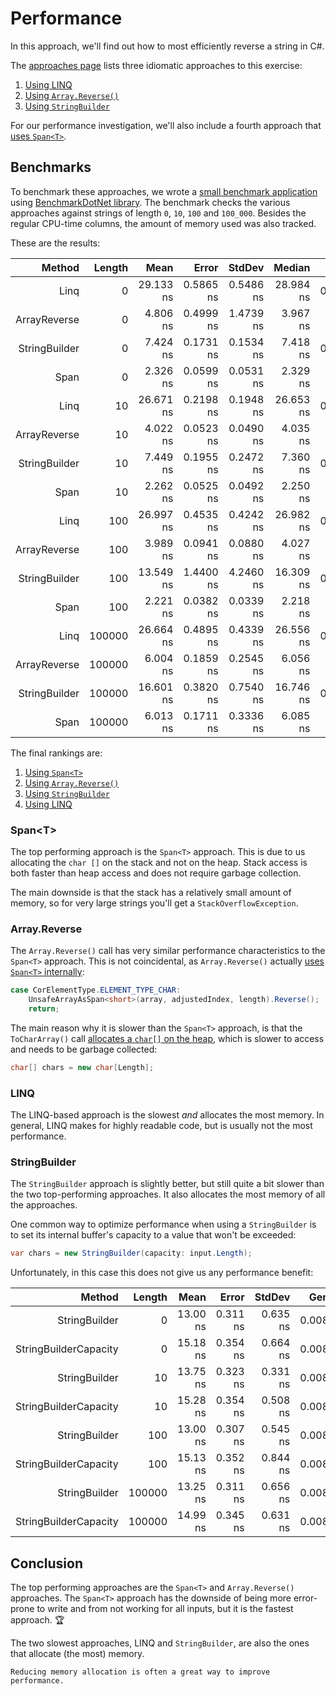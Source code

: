 # Performance

In this approach, we'll find out how to most efficiently reverse a string in C#.

The [approaches page][approaches] lists three idiomatic approaches to this exercise:

1. [Using LINQ][approach-linq]
2. [Using `Array.Reverse()`][approach-array-reverse]
3. [Using `StringBuilder`][approach-string-builder]

For our performance investigation, we'll also include a fourth approach that [uses `Span<T>`][approach-span].

## Benchmarks

To benchmark these approaches, we wrote a [small benchmark application][benchmark-application] using [BenchmarkDotNet library][benchmark-dotnet].
The benchmark checks the various approaches against strings of length `0`, `10`, `100` and `100_000`.
Besides the regular CPU-time columns, the amount of memory used was also tracked.

These are the results:

|        Method | Length |      Mean |     Error |    StdDev |    Median |   Gen0 | Allocated |
| ------------: | -----: | --------: | --------: | --------: | --------: | -----: | --------: |
|          Linq |      0 | 29.133 ns | 0.5865 ns | 0.5486 ns | 28.984 ns | 0.0061 |      80 B |
|  ArrayReverse |      0 |  4.806 ns | 0.4999 ns | 1.4739 ns |  3.967 ns |      - |         - |
| StringBuilder |      0 |  7.424 ns | 0.1731 ns | 0.1534 ns |  7.418 ns | 0.0080 |     104 B |
|          Span |      0 |  2.326 ns | 0.0599 ns | 0.0531 ns |  2.329 ns |      - |         - |
|          Linq |     10 | 26.671 ns | 0.2198 ns | 0.1948 ns | 26.653 ns | 0.0061 |      80 B |
|  ArrayReverse |     10 |  4.022 ns | 0.0523 ns | 0.0490 ns |  4.035 ns |      - |         - |
| StringBuilder |     10 |  7.449 ns | 0.1955 ns | 0.2472 ns |  7.360 ns | 0.0080 |     104 B |
|          Span |     10 |  2.262 ns | 0.0525 ns | 0.0492 ns |  2.250 ns |      - |         - |
|          Linq |    100 | 26.997 ns | 0.4535 ns | 0.4242 ns | 26.982 ns | 0.0061 |      80 B |
|  ArrayReverse |    100 |  3.989 ns | 0.0941 ns | 0.0880 ns |  4.027 ns |      - |         - |
| StringBuilder |    100 | 13.549 ns | 1.4400 ns | 4.2460 ns | 16.309 ns | 0.0080 |     104 B |
|          Span |    100 |  2.221 ns | 0.0382 ns | 0.0339 ns |  2.218 ns |      - |         - |
|          Linq | 100000 | 26.664 ns | 0.4895 ns | 0.4339 ns | 26.556 ns | 0.0061 |      80 B |
|  ArrayReverse | 100000 |  6.004 ns | 0.1859 ns | 0.2545 ns |  6.056 ns |      - |         - |
| StringBuilder | 100000 | 16.601 ns | 0.3820 ns | 0.7540 ns | 16.746 ns | 0.0080 |     104 B |
|          Span | 100000 |  6.013 ns | 0.1711 ns | 0.3336 ns |  6.085 ns |      - |         - |

The final rankings are:

1. [Using `Span<T>`][approach-span]
2. [Using `Array.Reverse()`][approach-array-reverse]
3. [Using `StringBuilder`][approach-string-builder]
4. [Using LINQ][approach-linq]

### Span&lt;T&gt;

The top performing approach is the `Span<T>` approach.
This is due to us allocating the `char []` on the stack and not on the heap.
Stack access is both faster than heap access and does not require garbage collection.

The main downside is that the stack has a relatively small amount of memory, so for very large strings you'll get a `StackOverflowException`.

### Array.Reverse

The `Array.Reverse()` call has very similar performance characteristics to the `Span<T>` approach.
This is not coincidental, as `Array.Reverse()` actually [uses `Span<T>` internally][src-array-reverse]:

```csharp
case CorElementType.ELEMENT_TYPE_CHAR:
    UnsafeArrayAsSpan<short>(array, adjustedIndex, length).Reverse();
    return;
```

The main reason why it is slower than the `Span<T>` approach, is that the `ToCharArray()` call [allocates a `char[]` on the heap][src-to-char-array], which is slower to access and needs to be garbage collected:

```csharp
char[] chars = new char[Length];
```

### LINQ

The LINQ-based approach is the slowest _and_ allocates the most memory.
In general, LINQ makes for highly readable code, but is usually not the most performance.

### StringBuilder

The `StringBuilder` approach is slightly better, but still quite a bit slower than the two top-performing approaches.
It also allocates the most memory of all the approaches.

One common way to optimize performance when using a `StringBuilder` is to set its internal buffer's capacity to a value that won't be exceeded:

```csharp
var chars = new StringBuilder(capacity: input.Length);
```

Unfortunately, in this case this does not give us any performance benefit:

|                Method | Length |     Mean |    Error |   StdDev |   Gen0 | Allocated |
| --------------------: | -----: | -------: | -------: | -------: | -----: | --------: |
|         StringBuilder |      0 | 13.00 ns | 0.311 ns | 0.635 ns | 0.0080 |     104 B |
| StringBuilderCapacity |      0 | 15.18 ns | 0.354 ns | 0.664 ns | 0.0080 |     104 B |
|         StringBuilder |     10 | 13.75 ns | 0.323 ns | 0.331 ns | 0.0080 |     104 B |
| StringBuilderCapacity |     10 | 15.28 ns | 0.354 ns | 0.508 ns | 0.0080 |     104 B |
|         StringBuilder |    100 | 13.00 ns | 0.307 ns | 0.545 ns | 0.0080 |     104 B |
| StringBuilderCapacity |    100 | 15.13 ns | 0.352 ns | 0.844 ns | 0.0080 |     104 B |
|         StringBuilder | 100000 | 13.25 ns | 0.311 ns | 0.656 ns | 0.0080 |     104 B |
| StringBuilderCapacity | 100000 | 14.99 ns | 0.345 ns | 0.631 ns | 0.0080 |     104 B |

## Conclusion

The top performing approaches are the `Span<T>` and `Array.Reverse()` approaches.
The `Span<T>` approach has the downside of being more error-prone to write and from not working for all inputs, but it is the fastest approach. 🏆

The two slowest approaches, LINQ and `StringBuilder`, are also the ones that allocate (the most) memory.

```exercism/note
Reducing memory allocation is often a great way to improve performance.
```

[approaches]: https://exercism.org/tracks/csharp/exercises/reverse-string/approaches
[approach-linq]: https://exercism.org/tracks/csharp/exercises/reverse-string/approaches/linq
[approach-array-reverse]: https://exercism.org/tracks/csharp/exercises/reverse-string/approaches/array-reverse
[approach-span]: https://exercism.org/tracks/csharp/exercises/reverse-string/approaches/span
[approach-string-builder]: https://exercism.org/tracks/csharp/exercises/reverse-string/approaches/string-builder
[benchmark-dotnet]: https://benchmarkdotnet.org/index.html
[benchmark-application]: https://github.com/exercism/csharp/blob/main/exercises/practice/reverse-string/.articles/performance/code/Program.cs
[src-array-reverse]: https://cs.github.com/dotnet/runtime/blob/12f9f91031224a45c146812a7f4a41e8cdb87e1c/src/libraries/System.Private.CoreLib/src/System/Array.cs#L1663-L1698
[src-to-char-array]: https://cs.github.com/dotnet/runtime/blob/12f9f91031224a45c146812a7f4a41e8cdb87e1c/src/libraries/System.Private.CoreLib/src/System/String.cs?q=path%3A%2F%5Esrc%5C%2Flibraries%5C%2FSystem.Private.CoreLib%5C%2Fsrc%5C%2FSystem%2F+string#L451
